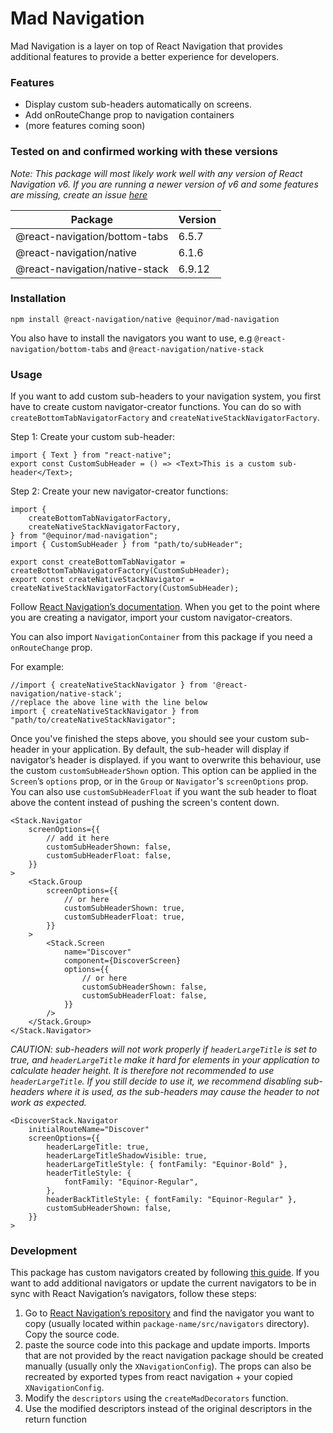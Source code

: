 # Mad Navigation

Mad Navigation is a layer on top of React Navigation that provides additional features to provide a
better experience for developers.

### Features

-   Display custom sub-headers automatically on screens.
-   Add onRouteChange prop to navigation containers
-   (more features coming soon)

### Tested on and confirmed working with these versions

_Note: This package will most likely work well with any version of React Navigation v6. If you are
running a newer version of v6 and some features are missing, create an issue_
[_here_](https://github.com/equinor/mad/issues)

| Package                        | Version |
| ------------------------------ | ------- |
| @react-navigation/bottom-tabs  | 6.5.7   |
| @react-navigation/native       | 6.1.6   |
| @react-navigation/native-stack | 6.9.12  |

### Installation

`npm install @react-navigation/native @equinor/mad-navigation`

You also have to install the navigators you want to use, e.g `@react-navigation/bottom-tabs` and
`@react-navigation/native-stack`

### Usage

If you want to add custom sub-headers to your navigation system, you first have to create custom
navigator-creator functions. You can do so with `createBottomTabNavigatorFactory` and
`createNativeStackNavigatorFactory`.

Step 1: Create your custom sub-header:

```tsx
import { Text } from "react-native";
export const CustomSubHeader = () => <Text>This is a custom sub-header</Text>;
```

Step 2: Create your new navigator-creator functions:

```tsx
import {
    createBottomTabNavigatorFactory,
    createNativeStackNavigatorFactory,
} from "@equinor/mad-navigation";
import { CustomSubHeader } from "path/to/subHeader";

export const createBottomTabNavigator = createBottomTabNavigatorFactory(CustomSubHeader);
export const createNativeStackNavigator = createNativeStackNavigatorFactory(CustomSubHeader);
```

Follow [React Navigation’s documentation](https://reactnavigation.org/docs/getting-started/). When
you get to the point where you are creating a navigator, import your custom navigator-creators.

You can also import `NavigationContainer` from this package if you need a `onRouteChange` prop.

For example:

```tsx
//import { createNativeStackNavigator } from '@react-navigation/native-stack';
//replace the above line with the line below
import { createNativeStackNavigator } from "path/to/createNativeStackNavigator";
```

Once you've finished the steps above, you should see your custom sub-header in your application. By
default, the sub-header will display if navigator’s header is displayed. if you want to overwrite
this behaviour, use the custom `customSubHeaderShown` option. This option can be applied in the
`Screen`’s `options` prop, or in the `Group` or `Navigator`'s `screenOptions` prop. You can also use
`customSubHeaderFloat` if you want the sub header to float above the content instead of pushing the
screen's content down.

```tsx
<Stack.Navigator
    screenOptions={{
        // add it here
        customSubHeaderShown: false,
        customSubHeaderFloat: false,
    }}
>
    <Stack.Group
        screenOptions={{
            // or here
            customSubHeaderShown: true,
            customSubHeaderFloat: true,
        }}
    >
        <Stack.Screen
            name="Discover"
            component={DiscoverScreen}
            options={{
                // or here
                customSubHeaderShown: false,
                customSubHeaderFloat: false,
            }}
        />
    </Stack.Group>
</Stack.Navigator>
```

_CAUTION: sub-headers will not work properly if `headerLargeTitle` is set to true, and
`headerLargeTitle` make it hard for elements in your application to calculate header height. It is
therefore not recommended to use `headerLargeTitle`. If you still decide to use it, we recommend
disabling sub-headers where it is used, as the sub-headers may cause the header to not work as
expected._

```tsx
<DiscoverStack.Navigator
    initialRouteName="Discover"
    screenOptions={{
        headerLargeTitle: true,
        headerLargeTitleShadowVisible: true,
        headerLargeTitleStyle: { fontFamily: "Equinor-Bold" },
        headerTitleStyle: {
            fontFamily: "Equinor-Regular",
        },
        headerBackTitleStyle: { fontFamily: "Equinor-Regular" },
        customSubHeaderShown: false,
    }}
>
```

### Development

This package has custom navigators created by following
[this guide](https://reactnavigation.org/docs/custom-navigators). If you want to add additional
navigators or update the current navigators to be in sync with React Navigation’s navigators, follow
these steps:

1. Go to
   [React Navigation’s repository](https://github.com/react-navigation/react-navigation/tree/main/packages)
   and find the navigator you want to copy (usually located within `package-name/src/navigators`
   directory). Copy the source code.
2. paste the source code into this package and update imports. Imports that are not provided by the
   react navigation package should be created manually (usually only the `XNavigationConfig`). The
   props can also be recreated by exported types from react navigation + your copied
   `XNavigationConfig`.
3. Modify the `descriptors` using the `createMadDecorators` function.
4. Use the modified descriptors instead of the original descriptors in the return function
